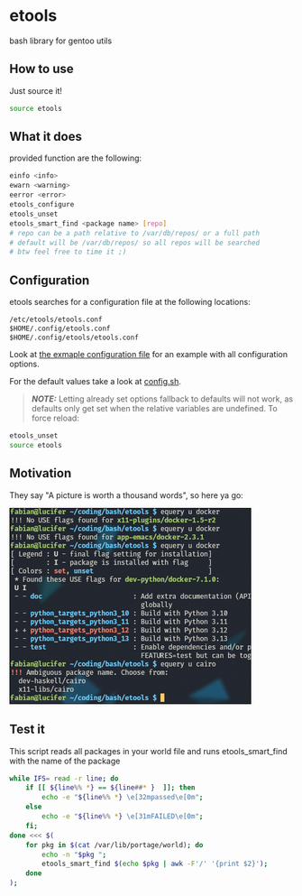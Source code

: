 # etools

bash library for gentoo utils

## How to use

Just source it!

```bash
source etools
```

## What it does

provided function are the following:

```bash
einfo <info>
ewarn <warning>
eerror <error>
etools_configure
etools_unset
etools_smart_find <package name> [repo]
# repo can be a path relative to /var/db/repos/ or a full path
# default will be /var/db/repos/ so all repos will be searched
# btw feel free to time it ;)
```

## Configuration

etools searches for a configuration file at the following locations:

```shell
/etc/etools/etools.conf
$HOME/.config/etools.conf
$HOME/.config/etools/etools.conf
```

Look at [the exmaple configuration file](etools.conf) for an example with all configuration options.

For the default values take a look at [config.sh](config.sh).

> **_NOTE:_** Letting already set options fallback to defaults will not work, as defaults only get set when the relative variables are undefined. To force reload:

```bash
etools_unset
source etools
```

## Motivation

They say "A picture is worth a thousand words", so here ya go:

![](https://github.com/fabolous005/etools/blob/main/assets/motivation.png?raw=true)

## Test it

This script reads all packages in your world file and runs etools_smart_find with the name of the package

```bash
while IFS= read -r line; do
    if [[ ${line%% *} == ${line##* }  ]]; then
        echo -e "${line%% *} \e[32mpassed\e[0m";
    else
        echo -e "${line%% *} \e[31mFAILED\e[0m";
    fi;
done <<< $(
    for pkg in $(cat /var/lib/portage/world); do
        echo -n "$pkg ";
        etools_smart_find $(echo $pkg | awk -F'/' '{print $2}');
    done
);
```


